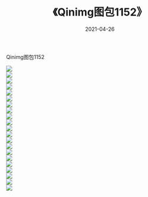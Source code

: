 ﻿---
layout: post
title:  《Qinimg图包1152》
date:   2021-04-26
img: http://imgx.orgx.ga/Qinimg图包/Qinimg图包1152/000.jpg
categories: [美女, 清纯, 唯美]
---

Qinimg图包1152

 ![](http://imgx.orgx.ga/Qinimg图包/Qinimg图包1152/001.jpg) <br>![](http://imgx.orgx.ga/Qinimg图包/Qinimg图包1152/002.jpg) <br>![](http://imgx.orgx.ga/Qinimg图包/Qinimg图包1152/003.jpg) <br>![](http://imgx.orgx.ga/Qinimg图包/Qinimg图包1152/004.jpg) <br>![](http://imgx.orgx.ga/Qinimg图包/Qinimg图包1152/005.jpg) <br>![](http://imgx.orgx.ga/Qinimg图包/Qinimg图包1152/006.jpg) <br>![](http://imgx.orgx.ga/Qinimg图包/Qinimg图包1152/007.jpg) <br>![](http://imgx.orgx.ga/Qinimg图包/Qinimg图包1152/008.jpg) <br>![](http://imgx.orgx.ga/Qinimg图包/Qinimg图包1152/009.jpg) <br>![](http://imgx.orgx.ga/Qinimg图包/Qinimg图包1152/010.jpg) <br>![](http://imgx.orgx.ga/Qinimg图包/Qinimg图包1152/011.jpg) <br>![](http://imgx.orgx.ga/Qinimg图包/Qinimg图包1152/012.jpg) <br>![](http://imgx.orgx.ga/Qinimg图包/Qinimg图包1152/013.jpg) <br>![](http://imgx.orgx.ga/Qinimg图包/Qinimg图包1152/014.jpg) <br>![](http://imgx.orgx.ga/Qinimg图包/Qinimg图包1152/015.jpg) <br>![](http://imgx.orgx.ga/Qinimg图包/Qinimg图包1152/016.jpg) <br>![](http://imgx.orgx.ga/Qinimg图包/Qinimg图包1152/017.jpg) <br>![](http://imgx.orgx.ga/Qinimg图包/Qinimg图包1152/018.jpg) <br>![](http://imgx.orgx.ga/Qinimg图包/Qinimg图包1152/019.jpg) <br>![](http://imgx.orgx.ga/Qinimg图包/Qinimg图包1152/020.jpg) <br>![](http://imgx.orgx.ga/Qinimg图包/Qinimg图包1152/021.jpg) <br>